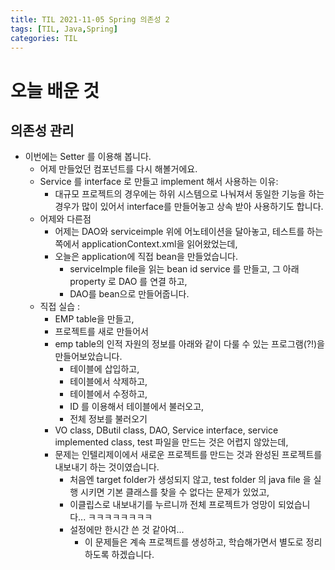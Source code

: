 ```yaml
---
title: TIL 2021-11-05 Spring 의존성 2 
tags: [TIL, Java,Spring]
categories: TIL
---
```


# 오늘 배운 것 
## 의존성 관리 
- 이번에는 Setter 를 이용해 봅니다.
    - 어제 만들었던 컴포넌트를 다시 해볼거에요. 
    - Service 를 interface 로 만들고 implement 해서 사용하는 이유: 
        - 대규모 프로젝트의 경우에는 하위 시스템으로 나눠져서 동일한 기능을 하는 경우가 많이 있어서 interface를 만들어놓고 상속 받아 사용하기도 합니다. 
    - 어제와 다른점 
        - 어제는 DAO와 serviceimple 위에 어노테이션을 달아놓고, 테스트를 하는 쪽에서 applicationContext.xml을 읽어왔었는데, 
        - 오늘은 application에 직접 bean을 만들었습니다. 
            - serviceImple file을 읽는 bean id service 를 만들고, 
            그 아래 property 로 DAO 를 연결 하고, 
            - DAO를 bean으로 만들어줍니다. 
    - 직접 실습 : 
        - EMP table을 만들고, 
        - 프로젝트를 새로 만들어서 
        - emp table의 인적 자원의 정보를 아래와 같이 다룰 수 있는 프로그램(?!)을 만들어보았습니다. 
            - 테이블에 삽입하고, 
            - 테이블에서 삭제하고, 
            - 테이블에서 수정하고, 
            - ID 를 이용해서 테이블에서 불러오고, 
            - 전체 정보를 불러오기 
        - VO class, DButil class, DAO, Service interface, service implemented class, test 파일을 만드는 것은 어렵지 않았는데, 
        - 문제는 인텔리제이에서 새로운 프로젝트를 만드는 것과 완성된 프로젝트를 내보내기 하는 것이였습니다. 
            - 처음엔 target folder가 생성되지 않고, test folder 의 java file 을 실행 시키면 기본 클래스를 찾을 수 없다는 문제가 있었고, 
            - 이클립스로 내보내기를 누르니까 전체 프로젝트가 엉망이 되었습니다... ㅋㅋㅋㅋㅋㅋㅋㅋ
            - 설정에만 한시간 쓴 것 같아여...
                - 이 문제들은 계속 프로젝트를 생성하고, 학습해가면서 별도로 정리 하도록 하겠습니다. 
                
